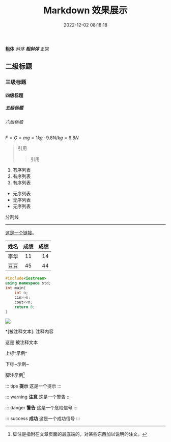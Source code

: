 ﻿---
title: Markdown 效果展示
categories: 站务
tags: 站务
abbrlink: 92a4a045
date: 2022-12-02 08:18:18
update: 2023-01-03 15:39:18
---

**粗体** *斜体* ***粗斜体*** 正常

<!-- more -->

## 二级标题

### 三级标题

#### 四级标题

##### 五级标题

###### 六级标题

$F=G=mg=1kg·9.8N/kg=9.8N$

> 引用
>
>> 引用

1. 有序列表
2. 有序列表
3. 有序列表

- 无序列表
- 无序列表
- 无序列表

分割线

***

[这是一个链接](https://markdown.com.cn)。

| 姓名         | 成绩         | 成绩         |
| :---         |    :----:   |          ---: |
| 李华         | 11         | 14          |
| 豆豆         | 45         | 44          |

``` cpp
#include<iostream>
using namespace std;
int main{
    int n;
    cin>>n;
    cout<<n;
    return 0;
}
```

![](https://i0.hdslb.com/bfs/album/335657374a640f1748c290003b8851caa7db114d.png)

*[被注释文本]: 注释内容

这是 被注释文本

上标^示例^

下标~示例~

脚注示例[^1]

[^1]: 脚注是指附在文章页面的最底端的，对某些东西加以说明的注文。

::: tips
**提示**
这是一个提示
:::

::: warning
**注意**
这是一个警告
:::

::: danger
**警告**
这是一个危险信号
:::

::: success
**成功**
这是一个成功信号
:::
